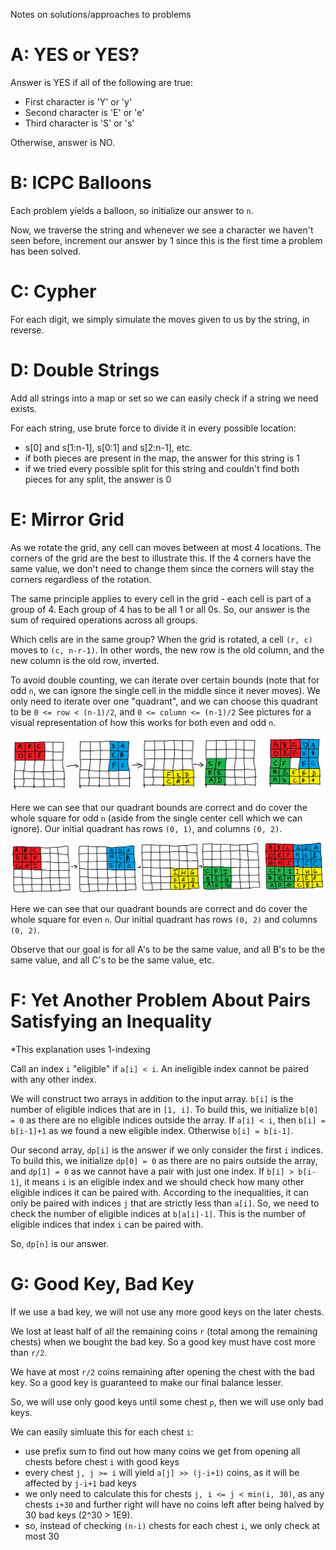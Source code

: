 Notes on solutions/approaches to problems

# A: YES or YES?
Answer is YES if all of the following are true:
- First character is 'Y' or 'y'
- Second character is 'E' or 'e'
- Third character is 'S' or 's'

Otherwise, answer is NO.

# B: ICPC Balloons
Each problem yields a balloon, so initialize our answer to `n`.

Now, we traverse the string and whenever we see a character we haven't seen before, increment our answer by 1 since this is the first time a problem has been solved.

# C: Cypher
For each digit, we simply simulate the moves given to us by the string, in reverse.

# D: Double Strings
Add all strings into a map or set so we can easily check if a string we need exists.

For each string, use brute force to divide it in every possible location:
- s[0] and s[1:n-1], s[0:1] and s[2:n-1], etc.
- if both pieces are present in the map, the answer for this string is 1
- if we tried every possible split for this string and couldn't find both pieces for any split, the answer is 0

# E: Mirror Grid
As we rotate the grid, any cell can moves between at most 4 locations. The corners of the grid are the best to illustrate this. If the 4 corners have the same value, we don't need to change them since the corners will stay the corners regardless of the rotation.

The same principle applies to every cell in the grid - each cell is part of a group of 4. Each group of 4 has to be all 1 or all 0s. So, our answer is the sum of required operations across all groups.

Which cells are in the same group? When the grid is rotated, a cell `(r, c)` moves to `(c, n-r-1)`. In other words, the new row is the old column, and the new column is the old row, inverted.

To avoid double counting, we can iterate over certain bounds (note that for odd `n`, we can ignore the single cell in the middle since it never moves). We only need to iterate over one "quadrant", and we can choose this quadrant to be `0 <= row < (n-1)/2`, and `0 <= column <= (n-1)/2` See pictures for a visual representation of how this works for both even and odd `n`.

![image info](../../images/1703E1.png)

Here we can see that our quadrant bounds are correct and do cover the whole square for odd `n` (aside from the single center cell which we can ignore). Our initial quadrant has rows `(0, 1)`, and columns `(0, 2)`.

![image info](../../images/1703E2.png)

Here we can see that our quadrant bounds are correct and do cover the whole square for even `n`. Our initial quadrant has rows `(0, 2)` and columns `(0, 2)`.

Observe that our goal is for all A's to be the same value, and all B's to be the same value, and all C's to be the same value, etc. 

# F: Yet Another Problem About Pairs Satisfying an Inequality
*This explanation uses 1-indexing

Call an index `i` "eligible" if `a[i] < i`. An ineligible index cannot be paired with any other index.

We will construct two arrays in addition to the input array. `b[i]` is the number of eligible indices that are in `[1, i]`. To build this, we initialize `b[0] = 0` as there are no eligible indices outside the array. 
If `a[i] < i`, then `b[i] = b[i-1]+1` as we found a new eligible index.
Otherwise `b[i] = b[i-1]`.

Our second array, `dp[i]` is the answer if we only consider the first `i` indices. To build this, we initialize `dp[0] = 0` as there are no pairs outside the array, and `dp[1] = 0` as we cannot have a pair with just one index.
If `b[i] > b[i-1]`, it means `i` is an eligible index and we should check how many other eligible indices it can be paired with. According to the inequalities, it can only be paired with indices `j` that are strictly less than `a[i]`. So, we need to check the number of eligible indices at `b[a[i]-1]`. This is the number of eligible indices that index `i` can be paired with.

So, `dp[n]` is our answer.

# G: Good Key, Bad Key
If we use a bad key, we will not use any more good keys on the later chests.

We lost at least half of all the remaining coins `r` (total among the remaining chests) when we bought the bad key. 
So a good key must have cost more than `r/2`.

We have at most `r/2` coins remaining after opening the chest with the bad key. So a good key is guaranteed to make our final balance lesser.

So, we will use only good keys until some chest `p`, then we will use only bad keys.

We can easily simluate this for each chest `i`:
- use prefix sum to find out how many coins we get from opening all chests before chest `i` with good keys
- every chest `j, j >= i` will yield `a[j] >> (j-i+1)` coins, as it will be affected by `j-i+1` bad keys
 - we only need to calculate this for chests `j, i <= j < min(i, 30)`, as any chests `i+30` and further right will have no coins left after being halved by 30 bad keys (2^30 > 1E9). 
 - so, instead of checking `(n-i)` chests for each chest `i`, we only check at most 30
